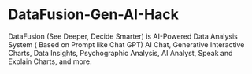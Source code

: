 # DataFusion-Gen-AI-Hack
DataFusion (See Deeper, Decide Smarter) is AI-Powered Data Analysis System ( Based on Prompt like Chat GPT) AI Chat, Generative Interactive Charts, Data Insights, Psychographic Analysis, AI Analyst, Speak and Explain Charts, and more.

